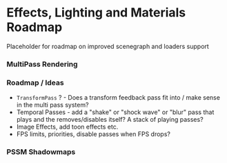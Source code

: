 # Effects, Lighting and Materials Roadmap

Placeholder for roadmap on improved scenegraph and loaders support

### MultiPass Rendering

### Roadmap / Ideas

* `TransformPass` ? - Does a transform feedback pass fit into / make sense in the multi pass system?
* Temporal Passes - add a "shake" or "shock wave" or "blur" pass that plays and the removes/disables itself? A stack of playing passes?
* Image Effects, add toon effects etc.
* FPS limits, priorities, disable passes when FPS drops?


### PSSM Shadowmaps



